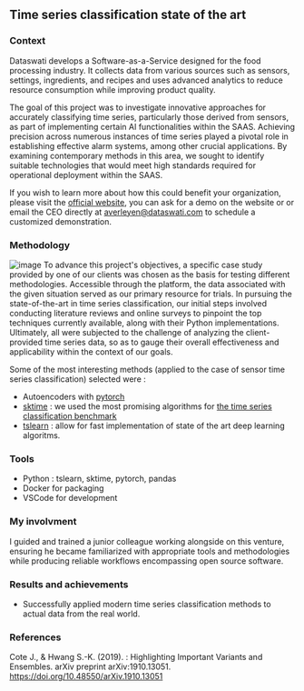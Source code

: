 
## Time series classification state of the art 


### Context 

Dataswati develops a Software-as-a-Service designed for the food processing industry. It collects data from various sources such as sensors, settings, ingredients, and recipes and uses advanced analytics to reduce resource consumption while improving product quality.

The goal of this project was to investigate innovative approaches for accurately classifying time series, particularly those derived from sensors, as part of implementing certain AI functionalities within the SAAS. Achieving precision across numerous instances of time series played a pivotal role in establishing effective alarm systems, among other crucial applications. By examining contemporary methods in this area, we sought to identify suitable technologies that would meet high standards required for operational deployment within the SAAS.


If you wish to learn more about how this could benefit your organization, please visit the [official website](https://www.dataswati.com/en), you can ask for a demo on the website or or email the CEO directly at [averleyen@dataswati.com](averleyen@dataswati.com) to schedule a customized demonstration.

### Methodology 
![image](https://www.sktime.net/en/latest/_images/tsc.png)
To advance this project's objectives, a specific case study provided by one of our clients was chosen as the basis for testing different methodologies. Accessible through the platform, the data associated with the given situation served as our primary resource for trials. In pursuing the state-of-the-art in time series classification, our initial steps involved conducting literature reviews and online surveys to pinpoint the top techniques currently available, along with their Python implementations. Ultimately, all were subjected to the challenge of analyzing the client-provided time series data, so as to gauge their overall effectiveness and applicability within the context of our goals.

Some of the most interesting methods (applied to the case of sensor time series classification) selected were : 
- Autoencoders with [pytorch](https://pytorch.org/)
- [sktime](https://github.com/alan-turing-institute/sktime) : we used the most promising algorithms for [the time series classification benchmark](https://www.timeseriesclassification.com/) 
- [tslearn](https://github.com/tslearn-team/tslearn) : allow for fast implementation of state of the art deep learning algoritms. 

### Tools
- Python : tslearn, sktime, pytorch, pandas
- Docker for packaging 
- VSCode for development

### My involvment 
I guided and trained a junior colleague working alongside on this venture, ensuring he became familiarized with appropriate tools and methodologies while producing reliable workflows encompassing open source software.

### Results and achievements

- Successfully applied modern time series classification methods to actual data from the real world.



### References

Cote J., & Hwang S.-K. (2019). : Highlighting Important Variants and Ensembles. arXiv preprint arXiv:1910.13051. <https://doi.org/10.48550/arXiv.1910.13051>

